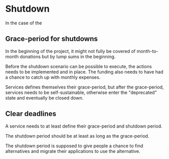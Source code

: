 # Shutdown

In the case of the 

## Grace-period for shutdowns

In the beginning of the project, it might not fully be covered of month-to-month
donations but by lump sums in the beginning.

Before the shutdown scenario can be possible to execute, the actions needs to
be implemented and in place. The funding also needs to have had a chance to
catch up with monthly expenses.

Services defines themselves their grace-period, but after the grace-period,
services needs to be self-sustainable, otherwise enter the "deprecated" state
and eventually be closed down.

## Clear deadlines

A service needs to at least define their grace-period and shutdown period.

The shutdown period should be at least as long as the grace-period.

The shutdown period is supposed to give people a chance to find alternatives
and migrate their applications to use the alternative.
